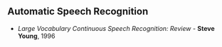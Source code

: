 ## Automatic Speech Recognition

* *Large Vocabulary Continuous Speech Recognition: Review* - **Steve Young**, 1996
